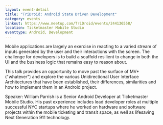 ```yaml
---
layout: event-detail
title: "TriDroid: Android State Driven Development"
category: events
linkout: https://www.meetup.com/TriDroid/events/244136558/
location: Ticketmaster Mobile Studio
eventtype: Android, Development
---
```


Mobile applications are largely an exercise in reacting to a varied stream of inputs generated by the user and their interactions with the screen. The challenge for developers is to build a scaffold resilient to change in both the UI and the business logic that remains easy to reason about. 

This talk provides an opportunity to move past the surface of MV* ("whatever") and explore the various Unidirectional User Interface Architectures that have been established, their differences, similarities and how to implement them in an Android project.

Speaker: William Parrish is a Senior Android Developer at Ticketmaster Mobile Studio. His past experience includes lead developer roles at multiple successful NYC startups where he worked on hardware and software projects within the mobile ticketing and transit space, as well as lifesaving Next Generation 911 technology.
